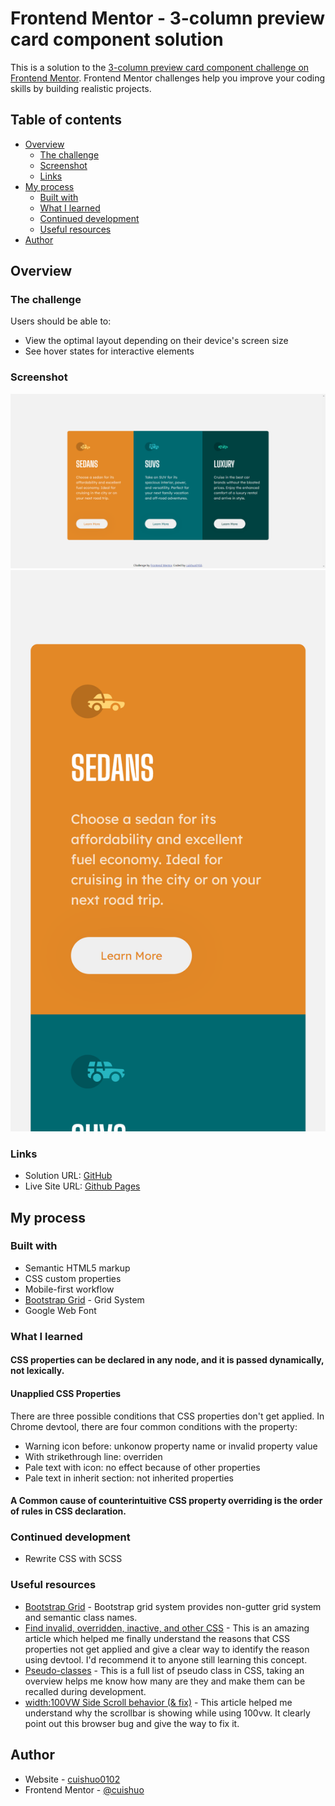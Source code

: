 # Frontend Mentor - 3-column preview card component solution

This is a solution to the [3-column preview card component challenge on Frontend Mentor](https://www.frontendmentor.io/challenges/3column-preview-card-component-pH92eAR2-). Frontend Mentor challenges help you improve your coding skills by building realistic projects. 

## Table of contents

- [Overview](#overview)
  - [The challenge](#the-challenge)
  - [Screenshot](#screenshot)
  - [Links](#links)
- [My process](#my-process)
  - [Built with](#built-with)
  - [What I learned](#what-i-learned)
  - [Continued development](#continued-development)
  - [Useful resources](#useful-resources)
- [Author](#author)

## Overview

### The challenge

Users should be able to:

- View the optimal layout depending on their device's screen size
- See hover states for interactive elements

### Screenshot
![Desktop](./screenshot-desktop.png)
![Mobile](./screenshot-mobile.png)

### Links

- Solution URL: [GitHub](https://github.com/cuishuo0102/3-column-preview-card-component)
- Live Site URL: [Github Pages](https://cuishuo0102.github.io/3-column-preview-card-component)

## My process

### Built with

- Semantic HTML5 markup
- CSS custom properties
- Mobile-first workflow
- [Bootstrap Grid](https://getbootstrap.com/docs/5.3/layout/grid/) - Grid System
- Google Web Font

### What I learned
#### CSS properties can be declared in any node, and it is passed dynamically, not lexically.

#### Unapplied CSS Properties
There are three possible conditions that CSS properties don't get applied. In Chrome devtool, there are four common conditions with the property:

- Warning icon before: unkonow property name or invalid property value
- With strikethrough line: overriden
- Pale text with icon: no effect because of other properties
- Pale text in inherit section: not inherited properties

#### A Common cause of counterintuitive CSS property overriding is the order of rules in CSS declaration.

### Continued development
- Rewrite CSS with SCSS

### Useful resources

- [Bootstrap Grid](https://getbootstrap.com/docs/5.3/layout/grid) - Bootstrap grid system provides non-gutter grid system and semantic class names.
- [Find invalid, overridden, inactive, and other CSS](https://developer.chrome.com/docs/devtools/css/issues/) - This is an amazing article which helped me finally understand the reasons that CSS properties not get applied and give a clear way to identify the reason using devtool. I'd recommend it to anyone still learning this concept.
- [Pseudo-classes](https://developer.mozilla.org/en-US/docs/Web/CSS/Pseudo-classes) - This is a full list of pseudo class in CSS, taking an overview helps me know how many are they and make them can be recalled during development.
- [width:100VW Side Scroll behavior (& fix)](https://sbx.webflow.io/100vw-scrollbars) - This article helped me understand why the scrollbar is showing while using 100vw. It clearly point out this browser bug and give the way to fix it.

## Author

- Website - [cuishuo0102](https://github.com/cuishuo0102)
- Frontend Mentor - [@cuishuo](https://www.frontendmentor.io/profile/cuishuo0102)
